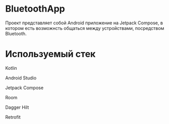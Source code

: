 # BluetoothApp

Проект представляет собой Android приложение на Jetpack Compose, в котором есть возможнсть общаться между устройствами, посредством Bluetooth.

# Используемый стек
Kotlin

Android Studio

Jetpack Compose

Room

Dagger Hilt

Retrofit
